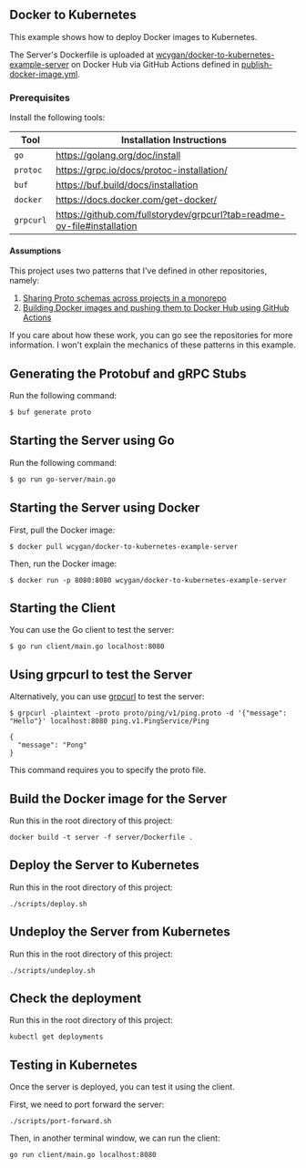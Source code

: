 ## Docker to Kubernetes

This example shows how to deploy Docker images to Kubernetes.

The Server's Dockerfile is uploaded
at [wcygan/docker-to-kubernetes-example-server](https://hub.docker.com/r/wcygan/docker-to-kubernetes-example-server) on
Docker Hub via GitHub Actions defined in [publish-docker-image.yml](.github/workflows/publish-docker-image.yml).

### Prerequisites

Install the following tools:

| Tool      | Installation Instructions                                               |
|-----------|-------------------------------------------------------------------------|
| `go`      | https://golang.org/doc/install                                          |
| `protoc`  | https://grpc.io/docs/protoc-installation/                               |
| `buf`     | https://buf.build/docs/installation                                     |
| `docker`  | https://docs.docker.com/get-docker/                                     |
| `grpcurl` | https://github.com/fullstorydev/grpcurl?tab=readme-ov-file#installation |

#### Assumptions

This project uses two patterns that I've defined in other repositories, namely:

1. [Sharing Proto schemas across projects in a monorepo](https://github.com/wcygan/buf-polyglot-example)
2. [Building Docker images and pushing them to Docker Hub using GitHub Actions](https://github.com/wcygan/github-actions-to-docker-registry)

If you care about how these work, you can go see the repositories for more information. I won't explain the mechanics of
these patterns in this example.

## Generating the Protobuf and gRPC Stubs

Run the following command:

```bash
$ buf generate proto
```

## Starting the Server using Go

Run the following command:

```bash
$ go run go-server/main.go
```

## Starting the Server using Docker

First, pull the Docker image:

```
$ docker pull wcygan/docker-to-kubernetes-example-server
```

Then, run the Docker image:

```
$ docker run -p 8080:8080 wcygan/docker-to-kubernetes-example-server
```

## Starting the Client

You can use the Go client to test the server:

```
$ go run client/main.go localhost:8080
```

## Using grpcurl to test the Server

Alternatively, you can use [grpcurl](https://github.com/fullstorydev/grpcurl) to test the server:

```
$ grpcurl -plaintext -proto proto/ping/v1/ping.proto -d '{"message": "Hello"}' localhost:8080 ping.v1.PingService/Ping

{
  "message": "Pong"
}
```

This command requires you to specify the proto file. 

## Build the Docker image for the Server

Run this in the root directory of this project:

```
docker build -t server -f server/Dockerfile .
```

## Deploy the Server to Kubernetes

Run this in the root directory of this project:

```
./scripts/deploy.sh
```

## Undeploy the Server from Kubernetes

Run this in the root directory of this project:

```
./scripts/undeploy.sh
```

## Check the deployment

Run this in the root directory of this project:

```
kubectl get deployments
```

## Testing in Kubernetes

Once the server is deployed, you can test it using the client.

First, we need to port forward the server:

```
./scripts/port-forward.sh
```

Then, in another terminal window, we can run the client:

```
go run client/main.go localhost:8080
```